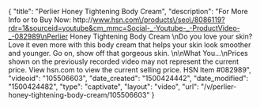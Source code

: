 {
    "title": "Perlier Honey Tightening Body Cream",
    "description": "For More Info or to Buy Now: http:\/\/www.hsn.com\/products\/seo\/8086119?rdr=1&sourceid=youtube&cm_mmc=Social-_-Youtube-_-ProductVideo-_-082989\nPerlier Honey Tightening Body Cream  \nDo you love your skin? Love it even more with this body cream that helps your skin look smoother and younger. Go on, show off that gorgeous skin. \n\nWhat You...\nPrices shown on the previously recorded video may not represent the current price.  View hsn.com to view the current selling price. HSN Item #082989",
    "videoid": "105506603",
    "date_created": "1500424442",
    "date_modified": "1500424482",
    "type": "captivate",
    "layout": "video",
    "url": "\/v\/perlier-honey-tightening-body-cream\/105506603"
}